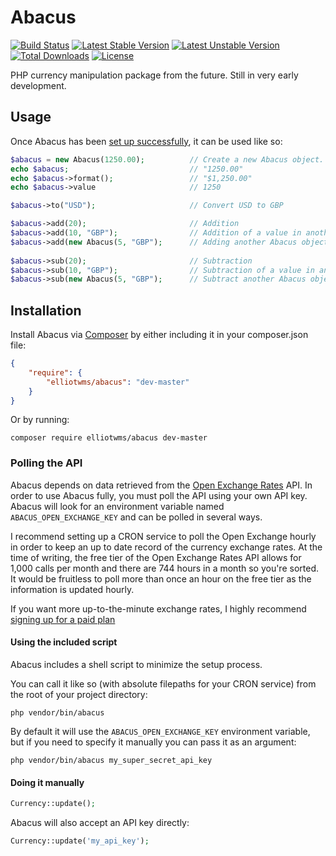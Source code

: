 # Abacus

[![Build Status](https://travis-ci.org/elliotwms/Abacus.svg?branch=master)](https://travis-ci.org/elliotwms/Abacus)
[![Latest Stable Version](https://poser.pugx.org/elliotwms/abacus/v/stable.svg)](https://packagist.org/packages/elliotwms/abacus)
[![Latest Unstable Version](https://poser.pugx.org/elliotwms/abacus/v/unstable.svg)](https://packagist.org/packages/elliotwms/abacus)
[![Total Downloads](https://poser.pugx.org/elliotwms/abacus/downloads.svg)](https://packagist.org/packages/elliotwms/abacus)
[![License](https://poser.pugx.org/elliotwms/abacus/license.svg)](https://packagist.org/packages/elliotwms/abacus)

PHP currency manipulation package from the future. Still in very early development.

## Usage

Once Abacus has been [set up successfully](#installation), it can be used like so:

```PHP
$abacus = new Abacus(1250.00);          // Create a new Abacus object. Defaults to USD
echo $abacus;                           // "1250.00"
echo $abacus->format();                 // "$1,250.00"
echo $abacus->value                     // 1250

$abacus->to("USD");                     // Convert USD to GBP

$abacus->add(20);                       // Addition
$abacus->add(10, "GBP");                // Addition of a value in another currency
$abacus->add(new Abacus(5, "GBP");      // Adding another Abacus object
                                        
$abacus->sub(20);                       // Subtraction
$abacus->sub(10, "GBP");                // Subtraction of a value in another currency
$abacus->sub(new Abacus(5, "GBP");      // Subtract another Abacus object
```

## Installation

Install Abacus via [Composer](//getcomposer.org) by either including it in your composer.json
file:

```JSON
{
    "require": {
        "elliotwms/abacus": "dev-master"
    }
}
```

Or by running:

```Shell
composer require elliotwms/abacus dev-master
```

### Polling the API

Abacus depends on data retrieved from the [Open Exchange Rates](https://openexchangerates.org/)
API. In order to use Abacus fully, you must poll the API using your own API key. Abacus will look
for an environment variable named `ABACUS_OPEN_EXCHANGE_KEY` and can be polled in several ways.

I recommend setting up a CRON service to poll the Open Exchange hourly in order to keep an up to
date record of the currency exchange rates. At the time of writing, the free tier of the Open
Exchange Rates API allows for 1,000 calls per month and there are 744 hours in a month so you're
sorted. It would be fruitless to poll more than once an hour on the free tier as the information
is updated hourly.

If you want more up-to-the-minute exchange rates, I highly recommend
[signing up for a paid plan](//openexchangerates.org/signup)

#### Using the included script

Abacus includes a shell script to minimize the setup process.

You can call it like so (with absolute filepaths for your CRON service) from the root of your
project directory:

    php vendor/bin/abacus

By default it will use the `ABACUS_OPEN_EXCHANGE_KEY` environment variable, but if you need to
specify it manually you can pass it as an argument:

    php vendor/bin/abacus my_super_secret_api_key

#### Doing it manually

```PHP
Currency::update();
```

Abacus will also accept an API key directly:

```PHP
Currency::update('my_api_key');
```
